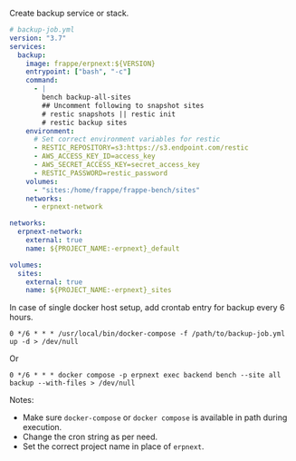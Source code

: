 Create backup service or stack.

```yaml
# backup-job.yml
version: "3.7"
services:
  backup:
    image: frappe/erpnext:${VERSION}
    entrypoint: ["bash", "-c"]
    command:
      - |
        bench backup-all-sites
        ## Uncomment following to snapshot sites
        # restic snapshots || restic init
        # restic backup sites
    environment:
      # Set correct environment variables for restic
      - RESTIC_REPOSITORY=s3:https://s3.endpoint.com/restic
      - AWS_ACCESS_KEY_ID=access_key
      - AWS_SECRET_ACCESS_KEY=secret_access_key
      - RESTIC_PASSWORD=restic_password
    volumes:
      - "sites:/home/frappe/frappe-bench/sites"
    networks:
      - erpnext-network

networks:
  erpnext-network:
    external: true
    name: ${PROJECT_NAME:-erpnext}_default

volumes:
  sites:
    external: true
    name: ${PROJECT_NAME:-erpnext}_sites
```

In case of single docker host setup, add crontab entry for backup every 6 hours.

```
0 */6 * * * /usr/local/bin/docker-compose -f /path/to/backup-job.yml up -d > /dev/null
```

Or

```
0 */6 * * * docker compose -p erpnext exec backend bench --site all backup --with-files > /dev/null
```

Notes:

- Make sure `docker-compose` or `docker compose` is available in path during execution.
- Change the cron string as per need.
- Set the correct project name in place of `erpnext`.
